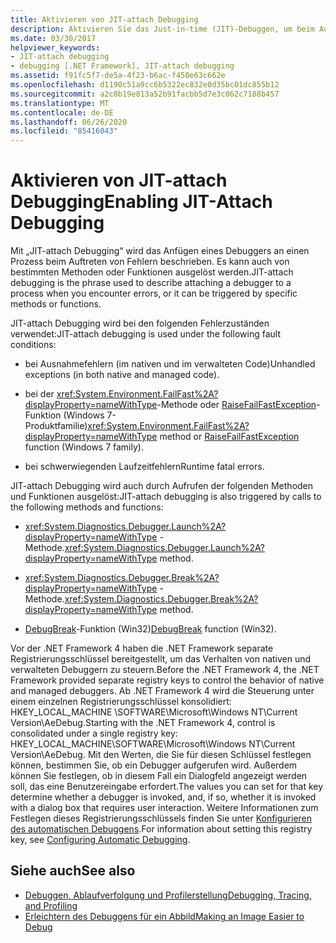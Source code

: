 ```yaml
---
title: Aktivieren von JIT-attach Debugging
description: Aktivieren Sie das Just-in-time (JIT)-Debuggen, um beim Auftreten von Fehlern einen Debugger an einen Prozess anzufügen. Sie kann durch bestimmte Methoden oder Funktionen ausgelöst werden.
ms.date: 03/30/2017
helpviewer_keywords:
- JIT-attach debugging
- debugging [.NET Framework], JIT-attach debugging
ms.assetid: f91fc5f7-de5a-4f23-b6ac-f450e63c662e
ms.openlocfilehash: d1190c51a9cc6b5322ec832e0d35bc01dc855b12
ms.sourcegitcommit: a2c8b19e813a52b91facbb5d7e3c062c7188b457
ms.translationtype: MT
ms.contentlocale: de-DE
ms.lasthandoff: 06/26/2020
ms.locfileid: "85416043"
---
```

# <a name="enabling-jit-attach-debugging"></a><span data-ttu-id="e526a-104">Aktivieren von JIT-attach Debugging</span><span class="sxs-lookup"><span data-stu-id="e526a-104">Enabling JIT-Attach Debugging</span></span>
<span data-ttu-id="e526a-105">Mit „JIT-attach Debugging“ wird das Anfügen eines Debuggers an einen Prozess beim Auftreten von Fehlern beschrieben. Es kann auch von bestimmten Methoden oder Funktionen ausgelöst werden.</span><span class="sxs-lookup"><span data-stu-id="e526a-105">JIT-attach debugging is the phrase used to describe attaching a debugger to a process when you encounter errors, or it can be triggered by specific methods or functions.</span></span>  
  
 <span data-ttu-id="e526a-106">JIT-attach Debugging wird bei den folgenden Fehlerzuständen verwendet:</span><span class="sxs-lookup"><span data-stu-id="e526a-106">JIT-attach debugging is used under the following fault conditions:</span></span>  
  
- <span data-ttu-id="e526a-107">bei Ausnahmefehlern (im nativen und im verwalteten Code)</span><span class="sxs-lookup"><span data-stu-id="e526a-107">Unhandled exceptions (in both native and managed code).</span></span>  
  
- <span data-ttu-id="e526a-108">bei der <xref:System.Environment.FailFast%2A?displayProperty=nameWithType>-Methode oder [RaiseFailFastException](/windows/win32/api/errhandlingapi/nf-errhandlingapi-raisefailfastexception)-Funktion (Windows 7-Produktfamilie)</span><span class="sxs-lookup"><span data-stu-id="e526a-108"><xref:System.Environment.FailFast%2A?displayProperty=nameWithType> method or [RaiseFailFastException](/windows/win32/api/errhandlingapi/nf-errhandlingapi-raisefailfastexception) function (Windows 7 family).</span></span>  
  
- <span data-ttu-id="e526a-109">bei schwerwiegenden Laufzeitfehlern</span><span class="sxs-lookup"><span data-stu-id="e526a-109">Runtime fatal errors.</span></span>  
  
 <span data-ttu-id="e526a-110">JIT-attach Debugging wird auch durch Aufrufen der folgenden Methoden und Funktionen ausgelöst:</span><span class="sxs-lookup"><span data-stu-id="e526a-110">JIT-attach debugging is also triggered by calls to the following methods and functions:</span></span>  
  
- <span data-ttu-id="e526a-111"><xref:System.Diagnostics.Debugger.Launch%2A?displayProperty=nameWithType> -Methode.</span><span class="sxs-lookup"><span data-stu-id="e526a-111"><xref:System.Diagnostics.Debugger.Launch%2A?displayProperty=nameWithType> method.</span></span>  
  
- <span data-ttu-id="e526a-112"><xref:System.Diagnostics.Debugger.Break%2A?displayProperty=nameWithType> -Methode.</span><span class="sxs-lookup"><span data-stu-id="e526a-112"><xref:System.Diagnostics.Debugger.Break%2A?displayProperty=nameWithType> method.</span></span>  
  
- <span data-ttu-id="e526a-113">[DebugBreak](/windows/win32/api/debugapi/nf-debugapi-debugbreak)-Funktion (Win32)</span><span class="sxs-lookup"><span data-stu-id="e526a-113">[DebugBreak](/windows/win32/api/debugapi/nf-debugapi-debugbreak) function (Win32).</span></span>  
  
 <span data-ttu-id="e526a-114">Vor der .NET Framework 4 haben die .NET Framework separate Registrierungsschlüssel bereitgestellt, um das Verhalten von nativen und verwalteten Debuggern zu steuern.</span><span class="sxs-lookup"><span data-stu-id="e526a-114">Before the .NET Framework 4, the .NET Framework provided separate registry keys to control the behavior of native and managed debuggers.</span></span> <span data-ttu-id="e526a-115">Ab .NET Framework 4 wird die Steuerung unter einem einzelnen Registrierungsschlüssel konsolidiert: HKEY_LOCAL_MACHINE \SOFTWARE\Microsoft\Windows NT\Current Version\AeDebug.</span><span class="sxs-lookup"><span data-stu-id="e526a-115">Starting with the .NET Framework 4, control is consolidated under a single registry key: HKEY_LOCAL_MACHINE\SOFTWARE\Microsoft\Windows NT\Current Version\AeDebug.</span></span> <span data-ttu-id="e526a-116">Mit den Werten, die Sie für diesen Schlüssel festlegen können, bestimmen Sie, ob ein Debugger aufgerufen wird. Außerdem können Sie festlegen, ob in diesem Fall ein Dialogfeld angezeigt werden soll, das eine Benutzereingabe erfordert.</span><span class="sxs-lookup"><span data-stu-id="e526a-116">The values you can set for that key determine whether a debugger is invoked, and, if so, whether it is invoked with a dialog box that requires user interaction.</span></span> <span data-ttu-id="e526a-117">Weitere Informationen zum Festlegen dieses Registrierungsschlüssels finden Sie unter [Konfigurieren des automatischen Debuggens](/windows/win32/debug/configuring-automatic-debugging).</span><span class="sxs-lookup"><span data-stu-id="e526a-117">For information about setting this registry key, see [Configuring Automatic Debugging](/windows/win32/debug/configuring-automatic-debugging).</span></span>  
  
## <a name="see-also"></a><span data-ttu-id="e526a-118">Siehe auch</span><span class="sxs-lookup"><span data-stu-id="e526a-118">See also</span></span>

- [<span data-ttu-id="e526a-119">Debuggen, Ablaufverfolgung und Profilerstellung</span><span class="sxs-lookup"><span data-stu-id="e526a-119">Debugging, Tracing, and Profiling</span></span>](index.md)
- [<span data-ttu-id="e526a-120">Erleichtern des Debuggens für ein Abbild</span><span class="sxs-lookup"><span data-stu-id="e526a-120">Making an Image Easier to Debug</span></span>](making-an-image-easier-to-debug.md)
